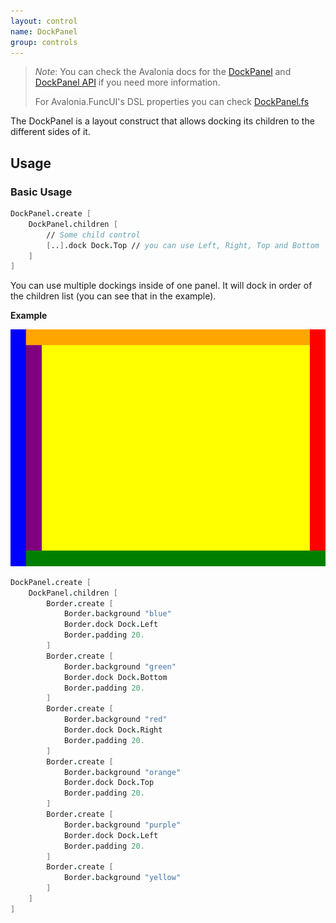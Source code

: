 ```yaml
---
layout: control
name: DockPanel
group: controls
---
```

[DockPanel]: https://docs.avaloniaui.net/docs/controls/dockpanel
[DockPanel API]: http://reference.avaloniaui.net/api/Avalonia.Controls/DockPanel/
[DockPanel.fs]: https://github.com/AvaloniaCommunity/Avalonia.FuncUI/blob/master/src/Avalonia.FuncUI.DSL/Panels/DockPanel.fs

> *Note*: You can check the Avalonia docs for the [DockPanel] and [DockPanel API] if you need more information.
>
> For Avalonia.FuncUI's DSL properties you can check [DockPanel.fs]

The DockPanel is a layout construct that allows docking its children to the different sides of it.

## Usage

### Basic Usage
```fsharp
DockPanel.create [
    DockPanel.children [
        // Some child control
        [..].dock Dock.Top // you can use Left, Right, Top and Bottom
    ]
]
```

You can use multiple dockings inside of one panel. It will dock in order of the children list
(you can see that in the example).

**Example**

![DockPanel](images/controls/dockpanel/basic.png)

```fsharp
DockPanel.create [
    DockPanel.children [
        Border.create [
            Border.background "blue"
            Border.dock Dock.Left
            Border.padding 20.
        ]
        Border.create [
            Border.background "green"
            Border.dock Dock.Bottom
            Border.padding 20.
        ]
        Border.create [
            Border.background "red"
            Border.dock Dock.Right
            Border.padding 20.
        ]
        Border.create [
            Border.background "orange"
            Border.dock Dock.Top
            Border.padding 20.
        ]
        Border.create [
            Border.background "purple"
            Border.dock Dock.Left
            Border.padding 20.
        ]
        Border.create [
            Border.background "yellow"
        ]
    ]
]
```

